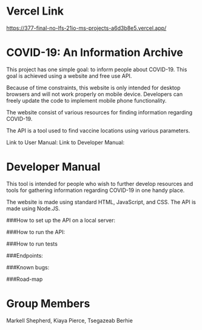 # Vercel Link
https://377-final-no-lfs-21io-ms-projects-a6d3b8e5.vercel.app/

# COVID-19: An Information Archive

This project has one simple goal: to inform people about COVID-19. This goal is achieved using a website and free use API.

Because of time constraints, this website is only intended for desktop browsers and will not work properly on mobile device. Developers can freely update the code to implement mobile phone functionality.

The website consist of various resources for finding information regarding COVID-19.

The API is a tool used to find vaccine locations using various parameters.

Link to User Manual:
Link to Developer Manual:

#  Developer Manual

This tool is intended for people who wish to further develop resources and tools for gathering information regarding COVID-19 in one handy place.

The website is made using standard HTML, JavaScript, and CSS. The API is made using Node.JS.

###How to set up the API on a local server:

###How to run the API:

###How to run tests

###Endpoints:

###Known bugs:

###Road-map

# Group Members

Markell Shepherd, Kiaya Pierce, Tsegazeab Berhie
